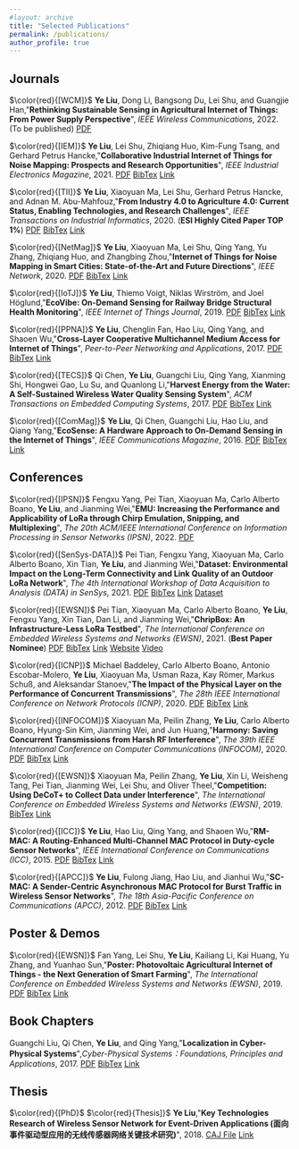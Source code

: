 ```yaml
---
#layout: archive
title: "Selected Publications"
permalink: /publications/
author_profile: true
---
```


Journals
------
$\color{red}{[WCM]}$
**Ye Liu**, Dong Li, Bangsong Du, Lei Shu, and Guangjie Han,"**Rethinking Sustainable Sensing in Agricultural Internet of Things: From Power Supply Perspective**", *IEEE Wireless Communications*, 2022. (To be published) 
[PDF](https://chrisye-liu.github.io/files/ye22poweredge.pdf) 

$\color{red}{[IEM]}$
**Ye Liu**, Lei Shu, Zhiqiang Huo, Kim-Fung Tsang, and Gerhard Petrus Hancke,"**Collaborative Industrial Internet of Things for Noise Mapping: Prospects and Research Opportunities**", *IEEE Industrial Electronics Magazine*, 2021.
[PDF](https://chrisye-liu.github.io/files/ye21industrialnoise.pdf) [BibTex](https://chrisye-liu.github.io/files/bibtex/bib_industrialnoise.txt) [Link](https://ieeexplore.ieee.org/document/9359889)

$\color{red}{[TII]}$
**Ye Liu**, Xiaoyuan Ma, Lei Shu, Gerhard Petrus Hancke, and Adnan M. Abu-Mahfouz,"**From Industry 4.0 to Agriculture 4.0: Current Status, Enabling Technologies, and Research Challenges**", *IEEE Transactions on Industrial Informatics*, 2020. 
(**ESI Highly Cited Paper TOP 1%**)
[PDF](https://chrisye-liu.github.io/files/ye20agriculture4.pdf) [BibTex](https://chrisye-liu.github.io/files/bibtex/bib_agriculture4.txt) [Link](https://ieeexplore.ieee.org/document/9122412)

$\color{red}{[NetMag]}$
**Ye Liu**, Xiaoyuan Ma, Lei Shu, Qing Yang, Yu Zhang, Zhiqiang Huo, and Zhangbing Zhou,"**Internet of Things for Noise Mapping in Smart Cities: State-of-the-Art and Future Directions**", *IEEE Network*, 2020.
[PDF](https://chrisye-liu.github.io/files/ye20noisemap.pdf) [BibTex](https://chrisye-liu.github.io/files/bibtex/bib_noisemap.txt) [Link](https://ieeexplore.ieee.org/document/9108997)

$\color{red}{[IoTJ]}$
**Ye Liu**, Thiemo Voigt, Niklas Wirström, and Joel Höglund,"**EcoVibe: On-Demand Sensing for Railway Bridge Structural Health Monitoring**", *IEEE Internet of Things Journal*, 2019.
[PDF](https://chrisye-liu.github.io/files/ye19EcoVibe.pdf) [BibTex](https://chrisye-liu.github.io/files/bibtex/bib_EcoVibe.txt) [Link](https://ieeexplore.ieee.org/document/8445576)

$\color{red}{[PPNA]}$
**Ye Liu**, Chenglin Fan, Hao Liu, Qing Yang, and Shaoen Wu,"**Cross-Layer Cooperative Multichannel Medium Access for Internet of Things**", *Peer-to-Peer Networking and Applications*, 2017.
[PDF](https://chrisye-liu.github.io/files/ye18crosslayer.pdf) [BibTex](https://chrisye-liu.github.io/files/bibtex/bib_Crosslayer.txt) [Link](https://link.springer.com/article/10.1007/s12083-017-0548-6)

$\color{red}{[TECS]}$
Qi Chen, **Ye Liu**, Guangchi Liu, Qing Yang, Xianming Shi, Hongwei Gao, Lu Su, and Quanlong Li,"**Harvest Energy from the Water: A Self-Sustained Wireless Water Quality Sensing System**", *ACM Transactions on Embedded Computing Systems*, 2017.
[PDF](https://chrisye-liu.github.io/files/qi17watersensing.pdf) [BibTex](https://chrisye-liu.github.io/files/bibtex/bib_water.txt) [Link](https://dl.acm.org/doi/10.1145/3047646)

$\color{red}{[ComMag]}$
**Ye Liu**, Qi Chen, Guangchi Liu, Hao Liu, and Qiang Yang,"**EcoSense: A Hardware Approach to On-Demand Sensing in the Internet of Things**", *IEEE Communications Magazine*, 2016.
[PDF](https://chrisye-liu.github.io/files/ye16EcoSense.pdf) [BibTex](https://chrisye-liu.github.io/files/bibtex/bib_EcoSense.txt) [Link](https://ieeexplore.ieee.org/document/7786108)


Conferences
------

$\color{red}{[IPSN]}$
Fengxu Yang, Pei Tian, Xiaoyuan Ma, Carlo Alberto Boano, **Ye Liu**, and Jianming Wei,"**EMU: Increasing the Performance and Applicability of LoRa through Chirp Emulation, Snipping, and Multiplexing**", *The 20th ACM/IEEE International Conference on Information Processing in Sensor Networks (IPSN)*, 2022.
[PDF](https://chrisye-liu.github.io/files/yang22emu.pdf)

$\color{red}{[SenSys-DATA]}$
Pei Tian, Fengxu Yang, Xiaoyuan Ma, Carlo Alberto Boano, Xin Tian, **Ye Liu**, and Jianming Wei,"**Dataset: Environmental Impact on the Long-Term Connectivity and Link Quality of an Outdoor LoRa Network**", *The 4th International Workshop of Data Acquisition to Analysis (DATA) in SenSys*, 2021.
[PDF](https://chrisye-liu.github.io/files/pei21loradataset.pdf) [BibTex](https://chrisye-liu.github.io/files/bibtex/bib_loradataset.txt) [Link](https://dl.acm.org/doi/10.1145/3485730.3493696) [Dataset](https://zenodo.org/record/5594944#.YlZwB8hvpYs)

$\color{red}{[EWSN]}$
Pei Tian, Xiaoyuan Ma, Carlo Alberto Boano, **Ye Liu**, Fengxu Yang, Xin Tian, Dan Li, and Jianming Wei,"**ChripBox: An Infrastructure-Less LoRa Testbed**", *The International Conference on Embedded Wireless Systems and Networks (EWSN)*, 2021.
(**Best Paper Nominee**)
[PDF](https://chrisye-liu.github.io/files/pei21chirpbox.pdf) [BibTex](https://chrisye-liu.github.io/files/bibtex/bib_chirpbox.txt) [Link](https://dl.acm.org/doi/10.5555/3451271.3451282) [Website](https://chirpbox.github.io/) [Video](https://www.youtube.com/watch?v=VfcPNJ-Kj-I) 

$\color{red}{[ICNP]}$
Michael Baddeley, Carlo Alberto Boano, Antonio Escobar-Molero, **Ye Liu**, Xiaoyuan Ma, Usman Raza, Kay Römer, Markus Schuß, and Aleksandar Stanoev,"**The Impact of the Physical Layer on the Performance of Concurrent Transmissions**", *The 28th IEEE International Conference on Network Protocols (ICNP)*, 2020.
[PDF](https://chrisye-liu.github.io/files/michael20ct.pdf) [BibTex](https://chrisye-liu.github.io/files/bibtex/bib_ct.txt) [Link](https://ieeexplore.ieee.org/document/9259407)

$\color{red}{[INFOCOM]}$
Xiaoyuan Ma, Peilin Zhang, **Ye Liu**, Carlo Alberto Boano, Hyung-Sin Kim, Jianming Wei, and Jun Huang,"**Harmony: Saving Concurrent Transmissions from Harsh RF Interference**", *The 39th IEEE International Conference on Computer Communications (INFOCOM)*, 2020.
[PDF](https://chrisye-liu.github.io/files/xiao20harmony.pdf) [BibTex](https://chrisye-liu.github.io/files/bibtex/bib_harmony.txt) [Link](https://ieeexplore.ieee.org/document/9155423)

$\color{red}{[EWSN]}$
Xiaoyuan Ma, Peilin Zhang, **Ye Liu**, Xin Li, Weisheng Tang, Pei Tian, Jianming Wei, Lei Shu, and Oliver Theel,"**Competition: Using DeCoT+ to Collect Data under Interference**", *The International Conference on Embedded Wireless Systems and Networks (EWSN)*, 2019.
[BibTex](https://chrisye-liu.github.io/files/bibtex/bib_decot.txt) [Link](https://dl.acm.org/doi/10.5555/3324320.3324385)

$\color{red}{[ICC]}$
**Ye Liu**, Hao Liu, Qing Yang, and Shaoen Wu,"**RM-MAC: A Routing-Enhanced Multi-Channel MAC Protocol in Duty-cycle Sensor
Networks**", *IEEE International Conference on Communications (ICC)*, 2015.
[PDF](https://chrisye-liu.github.io/files/ye15rmmac.pdf) [BibTex](https://chrisye-liu.github.io/files/bibtex/bib_rmmac.txt) [Link](https://ieeexplore.ieee.org/document/7248872)

$\color{red}{[APCC]}$
**Ye Liu**, Fulong Jiang, Hao Liu, and Jianhui Wu,"**SC-MAC: A Sender-Centric Asynchronous MAC Protocol for Burst Traffic in Wireless
Sensor Networks**", *The 18th Asia-Pacific Conference on Communications (APCC)*, 2012. 
[PDF](https://chrisye-liu.github.io/files/ye12scmac.pdf) [BibTex](https://chrisye-liu.github.io/files/bibtex/bib_scmac.txt) [Link](https://ieeexplore.ieee.org/document/6388202)

Poster & Demos
------

$\color{red}{[EWSN]}$
Fan Yang, Lei Shu, **Ye Liu**, Kailiang Li, Kai Huang, Yu Zhang, and Yuanhao Sun,"**Poster: Photovoltaic Agricultural Internet of Things -
the Next Generation of Smart Farming**", *The International Conference on Embedded Wireless Systems and Networks (EWSN)*, 2019. 
[PDF](https://chrisye-liu.github.io/files/fan19paiot.pdf) [BibTex](https://chrisye-liu.github.io/files/bibtex/bib_paiot.txt) [Link](https://dl.acm.org/doi/10.5555/3324320.3324361)

Book Chapters
------
Guangchi Liu, Qi Chen, **Ye Liu**, and Qing Yang,"**Localization in Cyber-Physical Systems**",*Cyber-Physical Systems：Foundations, Principles and Applications*, 2017. [PDF](https://chrisye-liu.github.io/files/guang17localization.pdf) [BibTex](https://chrisye-liu.github.io/files/bibtex/bib_rfid.txt) [Link](https://www.sciencedirect.com/science/article/pii/B9780128038017000146?via%3Dihub)

Thesis
------
$\color{red}{[PhD}$
$\color{red}{Thesis]}$
**Ye Liu**,"**Key Technologies Research of Wireless Sensor Network for Event-Driven Applications (面向事件驱动型应用的无线传感器网络关键技术研究)**", 2018.
[CAJ File](https://chrisye-liu.github.io/files/ye18event.caj) [Link](https://kns-cnki-net-s.vpn2.njau.edu.cn:8118/kcms/detail/detail.aspx?dbcode=CDFD&dbname=CDFDLAST2019&filename=1019650143.nh&uniplatform=NZKPT&v=xQw-v8m5vD9gwv6kKPWxgcGNYenFDE6pyk0BifWEXIDjYQj4wLibnpFN-7v3ebh0)


